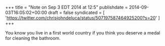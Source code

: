 +++
title = "Note on Sep 3 EDT 2014 at 12:5"
publishdate = 2014-09-03T16:05:02+00:00
draft = false
syndicated = [ 'https://twitter.com/chrisjohndeluca/status/507197587464925200?s=20' ]
+++

You know you live in a first world country if you think you deserve a medal for cleaning the bathroom.

